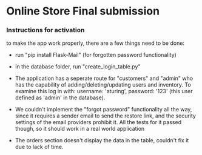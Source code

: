 # Online Store Final submission

### Instructions for activation  

to make the app work properly, there are a few things need to be done:  
- run "pip install Flask-Mail" (for forgotten password functionality)
- in the database folder, run "create_login_table.py"

- The application has a seperate route for "customers" and "admin" who has the capability of adding/deleting/updating users and inventory. To examine this log in with: username: 'aturing', password: '123' (this user defined as 'admin' in the database).

- We couldn't implement the "forgot password" functionality all the way, since it requires a sender email to send the restore link, and the security settings of the email providers prohibit it. All the tests for it passed though, so it should work in a real world application

* The orders section doesn't display the data in the table, couldn't fix it due to lack of time.
